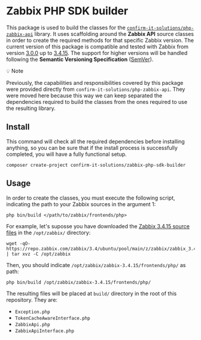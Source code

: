 # Zabbix PHP SDK builder

This package is used to build the classes for the [`confirm-it-solutions/php-zabbix-api`](https://github.com/confirm/PhpZabbixApi) library.
It uses scaffolding around the **Zabbix API** source classes in order to create the required methods for that specific Zabbix version.
The current version of this package is compatible and tested with Zabbix from version [3.0.0](https://repo.zabbix.com/zabbix/3.0/ubuntu/pool/main/z/zabbix/zabbix_3.0.0.orig.tar.gz) up to [3.4.15](https://repo.zabbix.com/zabbix/3.4/ubuntu/pool/main/z/zabbix/zabbix_3.4.15.orig.tar.gz).
The support for higher versions will be handled following the **Semantic Versioning Specification** ([SemVer](https://semver.org/)).

:bulb: Note

Previously, the capabilities and responsibilities covered by this package were provided directly from `confirm-it-solutions/php-zabbix-api`. They were moved here because this way we can keep separated the dependencies required to build the classes from the ones required to use the resulting library.

## Install

This command will check all the required dependencies before installing anything, so you can be sure that if the install process is successfully completed, you will have a fully functional setup.

    composer create-project confirm-it-solutions/zabbix-php-sdk-builder

## Usage

In order to create the classes, you must execute the following script, indicating the path to your Zabbix sources in the argument 1:

    php bin/build </path/to/zabbix/frontends/php>

For example, let's suposse you have downloaded the [Zabbix 3.4.15 source files](https://repo.zabbix.com/zabbix/3.4/ubuntu/pool/main/z/zabbix/zabbix_3.4.15.orig.tar.gz) in the `/opt/zabbix/` directory:

    wget -qO- https://repo.zabbix.com/zabbix/3.4/ubuntu/pool/main/z/zabbix/zabbix_3.4.15.orig.tar.gz | tar xvz -C /opt/zabbix

Then, you should indicate `/opt/zabbix/zabbix-3.4.15/frontends/php/` as path:

    php bin/build /opt/zabbix/zabbix-3.4.15/frontends/php/

The resulting files will be placed at `build/` directory in the root of this repository. They are:

* `Exception.php`
* `TokenCacheAwareInterface.php`
* `ZabbixApi.php`
* `ZabbixApiInterface.php`
